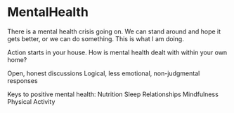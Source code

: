 # MentalHealth
There is a mental health crisis going on. We can stand around and hope it gets better, or we can do something. This is what I am doing.

Action starts in your house. How is mental health dealt with within your own home?

Open, honest discussions
Logical, less emotional, non-judgmental responses

Keys to positive mental health:
Nutrition
Sleep
Relationships
Mindfulness
Physical Activity
